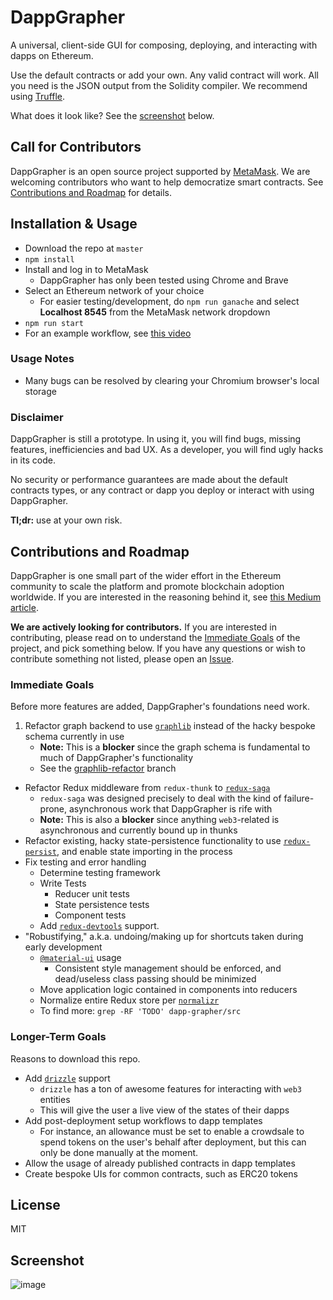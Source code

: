 # DappGrapher
A universal, client-side GUI for composing, deploying, and interacting with
dapps on Ethereum.

Use the default contracts or add your own. Any valid contract will work.
All you need is the JSON output from the Solidity compiler. We recommend using [Truffle](https://www.npmjs.com/package/truffle).

What does it look like? See the [screenshot](#screenshot) below.

## Call for Contributors

DappGrapher is an open source project supported by [MetaMask](https://github.com/MetaMask).
We are welcoming contributors who want to help democratize smart contracts.
See [Contributions and Roadmap](#contributions-and-roadmap) for details.

## Installation & Usage
- Download the repo at `master`
- `npm install`
- Install and log in to MetaMask
  - DappGrapher has only been tested using Chrome and Brave
- Select an Ethereum network of your choice
  - For easier testing/development, do `npm run ganache` and select
  **Localhost 8545** from the MetaMask network dropdown
- `npm run start`
- For an example workflow, see [this video](https://www.youtube.com/watch?v=I9MR9Cba9is)

### Usage Notes
- Many bugs can be resolved by clearing your Chromium browser's local storage

### Disclaimer
DappGrapher is still a prototype. In using it, you will find bugs, missing
features, inefficiencies and bad UX. As a developer, you will find ugly hacks
in its code.

No security or performance guarantees are made about the default contracts
types, or any contract or dapp you deploy or interact with using DappGrapher.

**Tl;dr:** use at your own risk.

## Contributions and Roadmap

DappGrapher is one small part of the wider effort in the Ethereum community to
scale the platform and promote blockchain adoption worldwide. If you are
interested in the reasoning behind it, see [this Medium article](https://medium.com/pennblockchain/the-case-for-graphical-smart-contract-editors-8e721cdcde93).

**We are actively looking for contributors.** If you are interested in
contributing, please read on to understand the [Immediate Goals](#immediate-goals) of the project,
and pick something below. If you have any questions or wish to contribute something not listed, please open an [Issue](https://github.com/rekmarks/dapp-grapher/issues).

### Immediate Goals

Before more features are added, DappGrapher's foundations need work. 

1. Refactor graph backend to use [`graphlib`](https://www.npmjs.com/package/graphlib) instead of the hacky bespoke schema currently in use
	- **Note:** This is a **blocker** since the graph schema is fundamental to much of DappGrapher's functionality
	- See the [graphlib-refactor](https://github.com/rekmarks/dapp-grapher/tree/graphlib-refactor) branch
- Refactor Redux middleware from `redux-thunk` to [`redux-saga`](https://www.npmjs.com/package/redux-saga)
	- `redux-saga` was designed precisely to deal with the kind of failure-prone, asynchronous work that DappGrapher is rife with
	- **Note:** This is also a **blocker** since anything `web3`-related is asynchronous and currently bound up in thunks
- Refactor existing, hacky state-persistence functionality to use [`redux-persist`](https://www.npmjs.com/package/redux-persist), and enable state importing in the process
- Fix testing and error handling
	- Determine testing framework
	- Write Tests
		- Reducer unit tests
		- State persistence tests
		- Component tests
	- Add [`redux-devtools`](https://github.com/reduxjs/redux-devtools) support.
- "Robustifying," a.k.a. undoing/making up for shortcuts taken during early development
	- [`@material-ui`](https://www.npmjs.com/package/@material-ui/core) usage
		- Consistent style management should be enforced, and dead/useless class passing should be minimized
	- Move application logic contained in components into reducers
	- Normalize entire Redux store per [`normalizr`](https://github.com/paularmstrong/normalizr )
	- To find more: `grep -RF 'TODO' dapp-grapher/src`

### Longer-Term Goals

Reasons to download this repo.

- Add [`drizzle`](https://github.com/trufflesuite/drizzle) support
	- `drizzle` has a ton of awesome features for interacting with `web3` entities
	- This will give the user a live view of the states of their dapps
- Add post-deployment setup workflows to dapp templates
	- For instance, an allowance must be set to enable a crowdsale to spend tokens on the user's behalf after deployment, but this can only be done manually at the moment.
- Allow the usage of already published contracts in dapp templates
- Create bespoke UIs for common contracts, such as ERC20 tokens

## License

MIT

## Screenshot
![image](https://i.postimg.cc/524SRXbs/Dapp-Grapher-0-0-1.png)
